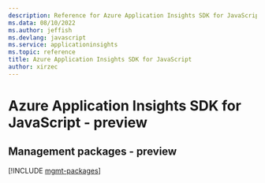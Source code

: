 ```yaml
---
description: Reference for Azure Application Insights SDK for JavaScript
ms.data: 08/10/2022
ms.author: jeffish
ms.devlang: javascript
ms.service: applicationinsights
ms.topic: reference
title: Azure Application Insights SDK for JavaScript
author: xirzec
---
```

# Azure Application Insights SDK for JavaScript - preview

## Management packages - preview
[!INCLUDE [mgmt-packages](application-insights-mgmt-index.md)]